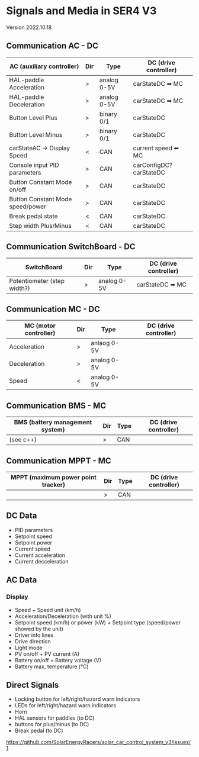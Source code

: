# Signals and Media in SER4 V3

Version 2022.10.18

## Communication AC - DC

| AC (auxiliary controller)        | Dir  | Type        | DC (drive controller)   |
| -------------------------------- | ---- | ----------- | ----------------------- |
| HAL-paddle Acceleration          | >    | analog 0-5V | carStateDC ➡ MC         |
| HAL-paddle Deceleration          | >    | analog 0-5V | carStateDC ➡ MC         |
| Button Level Plus                | >    | binary 0/1  | carStateDC              |
| Button Level Minus               | >    | binary 0/1  | carStateDC              |
| carStateAC -> Display Speed      | <    | CAN         | current speed ⬅ MC      |
| Console input PID parameters     | >    | CAN         | carConfigDC? carStateDC |
| Button Constant Mode on/off      | >    | CAN         | carStateDC              |
| Button Constant Mode speed/power | >    | CAN         | carStateDC              |
| Break pedal state                | <    | CAN         | carStateDC              |
| Step width Plus/Minus            | <    | CAN         | carStateDC              |

## Communication SwitchBoard - DC

| SwitchBoard | Dir  | Type | DC (drive controller) |
| ----------- | ---- | ---- | --------------------- |
| Potentiometer (step width?)          | >    | analog 0-5V | carStateDC ➡ MC |

## Communication MC - DC

| MC (motor controller) | Dir  | Type        | DC (drive controller) |
| --------------------- | ---- | ----------- | --------------------- |
| Acceleration          | >    | anlaog 0-5V |                       |
| Deceleration          | >    | analog 0-5V |                       |
| Speed                 | <    | analog 0-5V |                       |

## Communication BMS - MC

| BMS (battery management system) | Dir  | Type | DC (drive controller) |
| ------------------------------- | ---- | ---- | --------------------- |
| (see c++)                       | >    | CAN  |                       |

## Communication MPPT - MC

| MPPT (maximum power point tracker) | Dir  | Type | DC (drive controller) |
| ---------------------------------- | ---- | ---- | --------------------- |
|                                    | >    | CAN  |                       |

## DC Data

- PID parameters 
- Setpoint speed
- Setpoint power
- Current speed
- Current acceleration
- Current decceleration

## AC Data

### Display

- Speed + Speed unit (km/h)
- Acceleration/Deceleration (with unit %)
- Setpoint speed (km/h) or power (kW) + Setpoint type (speed/power showed by the unit)
- Driver info lines
- Drive direction
- Light mode
- PV on/off + PV current (A)
- Battery on/off + Battery voltage (V)
- Battery max, temperature (°C)



## Direct Signals

- Locking button for left/right/hazard warn indicators 
- LEDs for left/right/hazard warn indicators 
- Horn
- HAL sensors for paddles (to DC)
- buttons for plus/minus (to DC)
- Break pedal (to DC)


https://github.com/SolarEnergyRacers/solar_car_control_system_v3/issues/1